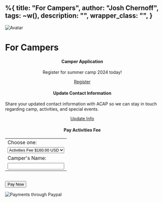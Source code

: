 %{
  title: "For Campers",
  author: "Josh Chernoff",
  tags: ~w(),
  description: "",
  wrapper_class: "",
}
---

<div class="relative">
  <img src="/images/parents-pg.jpg" alt="Avatar" class="object-cover w-8/12 mx-auto"/>

  <div class="absolute inset-0">
    <h1 class="text-white text-5xl text-center mt-44">For Campers</h1>
  </div>

</div>


<div class="prose lg:prose-lg mx-auto py-20">
  <div class="row">
    <div class="col-lg-4 parent-columns">
      <center>
        <h4>Camper Application</h4>
        <p class="plainText">Register for summer camp 2024 today!
        </p>
        <div></div>
        <a href="https://forms.gle/abQ6k6ECmyFmqiat5" class="btn btn-primary" title="2024 Camaper Application (opens new tab)" target="_blank">Register</a>
      </center>
    </div>
    <!-- Weekly Schedule Column -->
    <!-- <div class="col-lg-3 parent-columns" id="weekly-schedule">
      <center>
        <h4>Weekly Schedule</h4>
      </center>
      <p class="plainText">Here you can find all of the camper schedules. You will receive your password
        the week before camp begins. At that time you will see the first two weeks of camp activities.
        <strong>Password required.</strong>
      </p>
      <center><a href="schedule.php" class="btn btn-primary"
          title="Schedule page (password required)">Schedules</a></center>
    </div> -->
    <!-- Update Contact Info Column -->
    <div class="col-lg-4 parent-columns" id="weekly-schedule">
      <center>
        <h4>Update Contact Information</h4>
      </center>
      <p class="plainText">Share your updated contact information with ACAP so we can stay in touch
        regarding camp, activities, and special events.</p>
      <center><a href="https://forms.gle/T9C5gb6wMjcppwaLA" class="btn btn-primary" title="Update Info Google Form (opens in new tab)" target="_blank">Update Info</a></center>
    </div>
    <!-- Pay Application Fee Column -->
    <div class="col-lg-4 parent-columns">
      <center>
        <h4>Pay Activities Fee</h4>
      </center>
      <form action="https://www.paypal.com/cgi-bin/webscr" method="post" target="_top">
        <input type="hidden" name="cmd" value="_s-xclick">
        <input type="hidden" name="hosted_button_id" value="92HKN5KJ3PSNJ">
        <table>
          <tbody><tr>
            <td><input type="hidden" name="on0" value="Choose one:">Choose one:</td>
          </tr>
          <tr>
            <td>
              <select name="os0">
                <option value="Application Fee">Activities Fee $160.00 USD</option>
              </select>
            </td>
          </tr>
          <tr>
            <td><input type="hidden" name="on1" value="Camper's Name:">Camper's Name:</td>
          </tr>
          <tr>
            <td><input type="text" name="os1" maxlength="200"></td>
          </tr>
        </tbody></table>
        <input type="hidden" name="currency_code" value="USD">
        <br>
        <input class="btn btn-primary" type="submit" name="submit" alt="PayPal - The safer, easier way to pay online!" value="Pay Now">
        <img alt="" border="0" src="https://www.paypalobjects.com/en_US/i/scr/pixel.gif" width="1" height="1">
      </form>
      <img src="/images/paypal-badge.png" class="pp-badge" alt="Payments through Paypal">
    </div>
  </div>
</div>